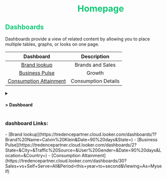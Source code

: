 
<h1><span style="color:#10c877"> &nbsp;&nbsp;&nbsp;&nbsp;&nbsp;&nbsp;&nbsp;&nbsp;&nbsp;&nbsp;&nbsp;&nbsp;&nbsp;&nbsp;
&nbsp;&nbsp;&nbsp;&nbsp;&nbsp;&nbsp;&nbsp;&nbsp;&nbsp;&nbsp;&nbsp;&nbsp;&nbsp;&nbsp;&nbsp;&nbsp;&nbsp;&nbsp;&nbsp;
Homepage</span></h1>
<h2><span style="color:#10c877">Dashboards</span></h2>

Dashboards provide a view of related content by allowing you to place multiple tables, graphs, or looks on one page.

|   Dashboard  | Description   |
| :----------: | :-----------: |
|[Brand lookup](https://tredencepartner.cloud.looker.com/dashboards/1?Brand%20Name=Calvin%20Klein&Date=90%20days&State=)|Brands and Sales|
|[Business Pulse](https://tredencepartner.cloud.looker.com/dashboards/2?State=&City=&Traffic%20Source=&User%20Gender=&Date=90%20days&Location=&Country=)|Growth|
|[Consumption Attainment](https://tredencepartner.cloud.looker.com/dashboards/30?Sales+vs+Self+Serve=All&Period=this+year+to+second&Viewing+As=Myself)|Consumption Details|

<details>

<summary><h4> > Dashboard</h4> </summary>

What's Changed:<br>
<br>

- modified explore label for NREM explore in #1 <br>
<br>
- modified datagroup label in #2<br>
<br>
- NR56572-Restructured and rebuilt existing NREM Dashboards-v1.0  in #3<br>


</details>

<h3>dashboard Links:</h3>
- [Brand lookup](https://tredencepartner.cloud.looker.com/dashboards/1?Brand%20Name=Calvin%20Klein&Date=90%20days&State=)
- [Business Pulse](https://tredencepartner.cloud.looker.com/dashboards/2?State=&City=&Traffic%20Source=&User%20Gender=&Date=90%20days&Location=&Country=)
- [Consumption Attainment](https://tredencepartner.cloud.looker.com/dashboards/30?Sales+vs+Self+Serve=All&Period=this+year+to+second&Viewing+As=Myself)
